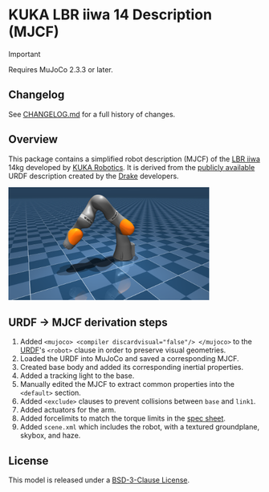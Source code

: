 # KUKA LBR iiwa 14 Description (MJCF)

> [!IMPORTANT]
> Requires MuJoCo 2.3.3 or later.

## Changelog

See [CHANGELOG.md](./CHANGELOG.md) for a full history of changes.

## Overview

This package contains a simplified robot description (MJCF) of the [LBR iiwa](https://www.kuka.com/en-us/products/robotics-systems/industrial-robots/lbr-iiwa) 14kg developed
by [KUKA Robotics](https://www.kuka.com/en-us). It is derived from the [publicly available](https://github.com/RobotLocomotion/drake/blob/master/manipulation/models/iiwa_description/urdf/iiwa14_spheres_dense_collision.urdf)
URDF description created by the [Drake](https://github.com/RobotLocomotion/drake) developers.

<p float="left">
  <img src="iiwa_14.png" width="400">
</p>

## URDF → MJCF derivation steps

1. Added `<mujoco> <compiler discardvisual="false"/> </mujoco>` to the
   [URDF](https://github.com/RobotLocomotion/drake/blob/master/manipulation/models/iiwa_description/urdf/iiwa14_spheres_dense_collision.urdf)'s
   `<robot>` clause in order to preserve visual geometries.
2. Loaded the URDF into MuJoCo and saved a corresponding MJCF.
3. Created base body and added its corresponding inertial properties.
4. Added a tracking light to the base.
5. Manually edited the MJCF to extract common properties into the `<default>` section.
6.  Added `<exclude>` clauses to prevent collisions between `base` and `link1`.
7.  Added actuators for the arm.
8.  Added forcelimits to match the torque limits in the [spec sheet](https://www.reeco.co.uk/wp-content/uploads/2020/05/KUKA-LBR-iiwa-technical-data.pdf).
9.  Added `scene.xml` which includes the robot, with a textured groundplane, skybox, and haze.

## License

This model is released under a [BSD-3-Clause License](LICENSE).
